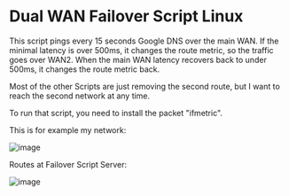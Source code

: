 # Dual WAN Failover Script Linux

This script pings every 15 seconds Google DNS over the main WAN. 
If the minimal latency is over 500ms, it changes the route metric, so the traffic goes over WAN2.
When the main WAN latency recovers back to under 500ms, it changes the route metric back.

Most of the other Scripts are just removing the second route, but I want to reach the second network at any time.

To run that script, you need to install the packet "ifmetric".

This is for example my network:

![image](https://user-images.githubusercontent.com/10454554/123535376-c7bfe000-d723-11eb-8e9a-e65efa00d02d.png)


Routes at Failover Script Server:

![image](https://user-images.githubusercontent.com/10454554/123535583-099d5600-d725-11eb-9318-3d9f423a235e.png)


